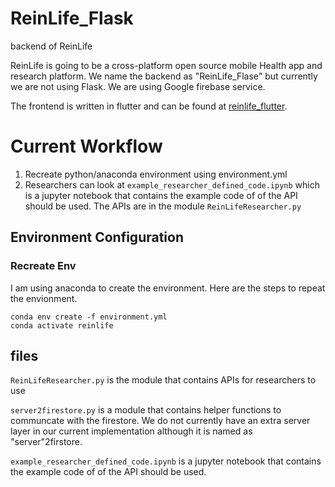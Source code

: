
# ReinLife_Flask
 backend of ReinLife

 ReinLife is going to be a cross-platform open source mobile Health app and research platform.
 We name the backend as "ReinLife_Flase" but currently we are not using Flask. We are using Google firebase service.
 
 The frontend is written in flutter and can be found at [reinlife_flutter](https://github.com/ReinLife-AC297r/reinlife_flutter).

# Current Workflow
1. Recreate python/anaconda environment using environment.yml
2. Researchers can look at `example_researcher_defined_code.ipynb` which is a jupyter notebook that contains the example code of of the API should be used. The APIs are in the module `ReinLifeResearcher.py`


## Environment Configuration
<!--
### Create Envionement
 conda activate relearnlife
 conda install flask requests
### Save Env
 conda env export > environment.yml)
-->
### Recreate Env
I am using anaconda to create the environment. Here are the steps to repeat the envionment.
```
conda env create -f environment.yml
conda activate reinlife
```
## files
`ReinLifeResearcher.py` is the module that contains APIs for researchers to use

`server2firestore.py` is a module that contains helper functions to communcate with the firestore. We do not currently have an extra server layer in our current implementation although it is named as "server"2firstore.

`example_researcher_defined_code.ipynb` is a jupyter notebook that contains the example code of of the API should be used.

